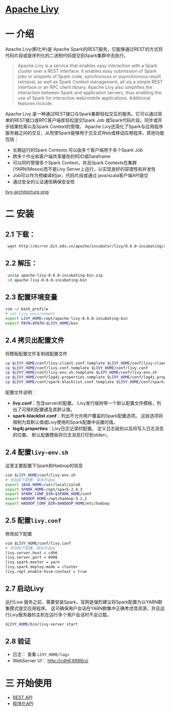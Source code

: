 [Apache Livy](http://livy.incubator.apache.org/)
==========

# 一 介绍
Apache Livy(孵化中)是 Apache Spark的REST服务，它能够通过REST的方式将代码片段或是序列化的二进制代码提交到Spark集群中去执行。

> Apache Livy is a service that enables easy interaction with a Spark cluster over a REST interface. It enables easy submission of Spark jobs or snippets of Spark code, synchronous or asynchronous result retrieval, as well as Spark Context management, all via a simple REST interface or an RPC client library. Apache Livy also simplifies the interaction between Spark and application servers, thus enabling the use of Spark for interactive web/mobile applications. Additional features include:

Apache Livy 是一种通过REST接口与Spark集群轻松交互的服务。它可以通过简单的REST接口或RPC客户端库轻松提交Spark Job 或Spark代码片段，同步或异步结果检索以及Spark Context的管理。 
Apache Livy还简化了Spark与应用程序服务器之间的交互，从而使Spark能够用于交互式Web或移动应用程序。其他功能包括：
* 长期运行的Spark Contexts 可以由多个客户端用于多个Spark Job
* 跨多个作业和客户端共享缓存的RDD或Dataframe
* 可以同时管理多个Spark Context，并且Spark Contexts在集群(YARN/Mesos)而不是Livy Server上运行，以实现良好的容错性和并发性
* Job可以作为预编译的jar、代码片段或通过 java/scala客户端API提交
* 通过安全的认证通信确保安全性

[livy-architecture.png](http://livy.incubator.apache.org./assets/images/livy-architecture.png)

# 二 安装
## 2.1 下载： 
```bash
 wget http://mirror.bit.edu.cn/apache/incubator/livy/0.6.0-incubating/apache-livy-0.6.0-incubating-bin.zip
```

## 2.2 解压：
```bash
 unzip apache-livy-0.6.0-incubating-bin.zip
 cd apache-livy-0.6.0-incubating-bin
```

## 2.3 配置环境变量
```bash
vim ~/.bash_profile
# set Livy environment
export LIVY_HOME=/opt/apache-livy-0.6.0-incubating-bin
export PATH=$PATH:$LIVY_HOME/bin
```

## 2.4 拷贝出配置文件
将模板配置文件复制成配置文件
```bash
cp $LIVY_HOME/conf/livy-client.conf.template $LIVY_HOME/conf/livy-client.conf
cp $LIVY_HOME/conf/livy.conf.template $LIVY_HOME/conf/livy.conf
cp $LIVY_HOME/conf/livy-env.sh.template $LIVY_HOME/conf/livy-env.sh
cp $LIVY_HOME/conf/log4j.properties.template $LIVY_HOME/conf/log4j.properties
cp $LIVY_HOME/conf/spark-blacklist.conf.template $LIVY_HOME/conf/spark-blacklist.conf
```

配置文件说明：
* **livy.conf**：包含server的配置。 Livy发行版附带一个默认配置文件模板，列出了可用的配置键及其默认值。
* **spark-blacklist.conf**：列出不允许用户覆盖的Spark配置选项。 这些选项将限制为其默认值或Livy使用的Spark配置中设置的值。
* **log4j.properties**：Livy日志记录的配置。 定义日志级别以及将写入日志消息的位置。 默认配置模板将日志消息打印到stderr。

## 2.4 配置`livy-env.sh`
这里主要配置下Spark和Hadoop的信息
```bash
vim $LIVY_HOME/conf/livy-env.sh
# 添加如下配置，保存并退出
export JAVA_HOME=/usr/local/zulu8
export SPARK_HOME=/opt/spark-2.4.3
export SPARK_CONF_DIR=$SPARK_HOME/conf
export HADOOP_HOME=/opt/hadoop-3.1.2
export HADOOP_CONF_DIR=$HADOOP_HOME/etc/hadoop
```

## 2.5 配置`livy.conf`
修改如下配置
```bash
vim $LIVY_HOME/conf/livy.conf
# 添加如下配置，保存并退出
livy.server.host = cdh6
livy.server.port = 8998
livy.spark.master = yarn
livy.spark.deploy-mode = cluster
livy.repl.enable-hive-context = true
```


## 2.7 启动Livy
运行Live 服务之前，需要安装Spark，官网是强烈建议将Spark配置为以YARN群集模式提交应用程序。
这可确保用户会话在YARN群集中正确考虑其资源，并且运行Livy服务器的主机在运行多个用户会话时不会过载。
                      
```bash
$LIVY_HOME/bin/livy-server start
```

## 2.8 验证
* 日志： 查看 `LIVY_HOME/logs`
* WebServer UI： [http://cdh6:8998/ui](http://cdh6:8998)


# 三 开始使用
* [REST API](http://livy.incubator.apache.org/docs/latest/rest-api.html)
* [程序化API](http://livy.incubator.apache.org/docs/latest/programmatic-api.html)


